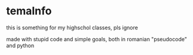 # temaInfo
this is something for my highschol classes, pls ignore

made with stupid code and simple goals, both in romanian "pseudocode" and python
